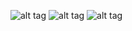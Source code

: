 ![alt tag](https://raw.github.com/awbergs/pack/master/screenshot.png)
![alt tag](https://raw.github.com/awbergs/pack/master/screenshot-2.png)
![alt tag](https://raw.github.com/awbergs/pack/master/screenshot-3.png)
